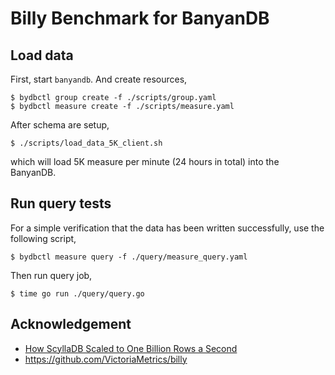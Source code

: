 # Billy Benchmark for BanyanDB

## Load data

First, start `banyandb`. And create resources,

```shell
$ bydbctl group create -f ./scripts/group.yaml
$ bydbctl measure create -f ./scripts/measure.yaml
```

After schema are setup, 

```shell
$ ./scripts/load_data_5K_client.sh
```

which will load 5K measure per minute (24 hours in total) into the BanyanDB.

## Run query tests

For a simple verification that the data has been written successfully, use the following script,

```shell
$ bydbctl measure query -f ./query/measure_query.yaml
```

Then run query job,

```shell
$ time go run ./query/query.go
```

## Acknowledgement

- [How ScyllaDB Scaled to One Billion Rows a Second](https://www.scylladb.com/2019/12/12/how-scylla-scaled-to-one-billion-rows-a-second/)
- https://github.com/VictoriaMetrics/billy
